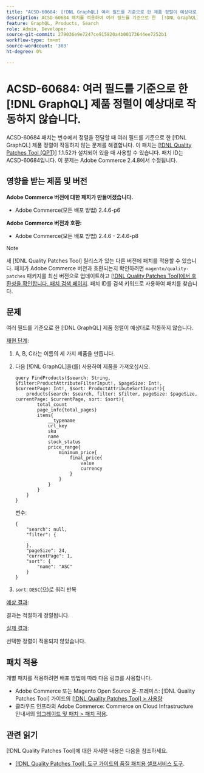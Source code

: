 ```yaml
---
title: "ACSD-60684: [!DNL GraphQL] 여러 필드를 기준으로 한 제품 정렬이 예상대로 작동하지 않습니다."
description: ACSD-60684 패치를 적용하여 여러 필드를 기준으로 한  [!DNL GraphQL] 제품 정렬이 변수에서 전달될 때 작동하지 않는 Adobe Commerce 문제를 해결합니다.
feature: GraphQL, Products, Search
role: Admin, Developer
source-git-commit: 279036e9e7247ce915820a4b00173644ee7252b1
workflow-type: tm+mt
source-wordcount: '303'
ht-degree: 0%

---
```


# ACSD-60684: 여러 필드를 기준으로 한 [!DNL GraphQL] 제품 정렬이 예상대로 작동하지 않습니다.

ACSD-60684 패치는 변수에서 정렬을 전달할 때 여러 필드를 기준으로 한 [!DNL GraphQL] 제품 정렬이 작동하지 않는 문제를 해결합니다. 이 패치는 [[!DNL Quality Patches Tool (QPT)]](/help/tools/quality-patches-tool/quality-patches-tool-to-self-serve-quality-patches.md) 1.1.52가 설치되어 있을 때 사용할 수 있습니다. 패치 ID는 ACSD-60684입니다. 이 문제는 Adobe Commerce 2.4.8에서 수정됩니다.

## 영향을 받는 제품 및 버전

**Adobe Commerce 버전에 대한 패치가 만들어졌습니다.**

* Adobe Commerce(모든 배포 방법) 2.4.6-p6

**Adobe Commerce 버전과 호환:**

* Adobe Commerce(모든 배포 방법) 2.4.6 - 2.4.6-p8

>[!NOTE]
>
>새 [!DNL Quality Patches Tool] 릴리스가 있는 다른 버전에 패치를 적용할 수 있습니다. 패치가 Adobe Commerce 버전과 호환되는지 확인하려면 `magento/quality-patches` 패키지를 최신 버전으로 업데이트하고 [[!DNL Quality Patches Tool]에서 호환성을 확인합니다. 패치 검색 페이지](https://experienceleague.adobe.com/tools/commerce-quality-patches/index.html). 패치 ID를 검색 키워드로 사용하여 패치를 찾습니다.

## 문제

여러 필드를 기준으로 한 [!DNL GraphQL] 제품 정렬이 예상대로 작동하지 않습니다.

<u>재현 단계</u>:

1. A, B, C라는 이름의 세 가지 제품을 만듭니다.
1. 다음 [!DNL GraphQL]을(를) 사용하여 제품을 가져오십시오.

   ```
   query FindProducts($search: String, $filter:ProductAttributeFilterInput!, $pageSize: Int!, $currentPage: Int!, $sort: ProductAttributeSortInput!){
       products(search: $search, filter: $filter, pageSize: $pageSize, currentPage: $currentPage, sort: $sort){
           total_count
           page_info{total_pages}
           items{
               __typename
               url_key
               sku
               name
               stock_status
               price_range{
                   minimum_price{
                       final_price{
                           value
                           currency
                       }
                   }
               }
           }
       }
   } 
   ```

   변수:

   ```
   {
       "search": null,
       "filter": {
   
       },
       "pageSize": 24,
       "currentPage": 1,
       "sort": {
           "name": "ASC"
       }
   }  
   ```

1. `sort`: `DESC`(으)로 쿼리 반복

<u>예상 결과</u>:

결과는 적절하게 정렬됩니다.

<u>실제 결과</u>:

선택한 정렬이 적용되지 않았습니다.

## 패치 적용

개별 패치를 적용하려면 배포 방법에 따라 다음 링크를 사용합니다.

* Adobe Commerce 또는 Magento Open Source 온-프레미스: [!DNL Quality Patches Tool] 가이드의 [[!DNL Quality Patches Tool] > 사용량](/help/tools/quality-patches-tool/usage.md)
* 클라우드 인프라의 Adobe Commerce: Commerce on Cloud Infrastructure 안내서의 [업그레이드 및 패치 > 패치 적용](https://experienceleague.adobe.com/docs/commerce-cloud-service/user-guide/develop/upgrade/apply-patches.html).

## 관련 읽기

[!DNL Quality Patches Tool]에 대한 자세한 내용은 다음을 참조하세요.

* [[!DNL Quality Patches Tool]: 도구 가이드의 품질 패치용 셀프서비스 도구](/help/tools/quality-patches-tool/quality-patches-tool-to-self-serve-quality-patches.md).
